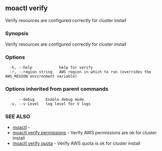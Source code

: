 ## moactl verify

Verify resources are configured correctly for cluster install

### Synopsis

Verify resources are configured correctly for cluster install

### Options

```
  -h, --help            help for verify
  -r, --region string   AWS region in which to run (overrides the AWS_REGION environment variable)
```

### Options inherited from parent commands

```
      --debug     Enable debug mode.
  -v, --v Level   log level for V logs
```

### SEE ALSO

* [moactl](moactl.md)	 - 
* [moactl verify permissions](moactl_verify_permissions.md)	 - Verify AWS permissions are ok for cluster install
* [moactl verify quota](moactl_verify_quota.md)	 - Verify AWS quota is ok for cluster install


